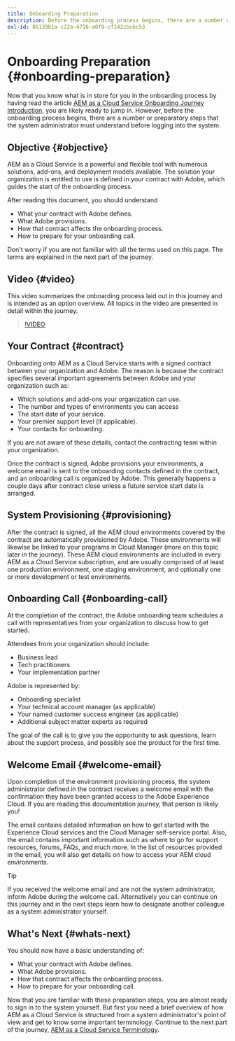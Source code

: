 ```yaml
---
title: Onboarding Preparation
description: Before the onboarding process begins, there are a number or preparatory steps that the system administrator must understand before logging into the system.
exl-id: 86139b1a-c22a-4716-a0f9-cf142cbc6c53
---
```

# Onboarding Preparation {#onboarding-preparation}

Now that you know what is in store for you in the onboarding process by having read the article [AEM as a Cloud Service Onboarding Journey Introduction,](overview.md) you are likely ready to jump in. However, before the onboarding process begins, there are a number or preparatory steps that the system administrator must understand before logging into the system.

## Objective {#objective}

AEM as a Cloud Service is a powerful and flexible tool with numerous solutions, add-ons, and deployment models available. The solution your organization is entitled to use is defined in your contract with Adobe, which guides the start of the onboarding process. 

After reading this document, you should understand

* What your contract with Adobe defines.
* What Adobe provisions.
* How that contract affects the onboarding process.
* How to prepare for your onboarding call.

Don't worry if you are not familiar with all the terms used on this page. The terms are explained in the next part of the journey.

## Video {#video}

This video summarizes the onboarding process laid out in this journey and is intended as an option overview. All topics in the video are presented in detail within the journey.

>[!VIDEO](https://video.tv.adobe.com/v/336959/?quality=12&learn=on)

## Your Contract {#contract}

Onboarding onto AEM as a Cloud Service starts with a signed contract between your organization and Adobe. The reason is because the contract specifies several important agreements between Adobe and your organization such as:

* Which solutions and add-ons your organization can use.
* The number and types of environments you can access
* The start date of your service.
* Your premier support level (if applicable).
* Your contacts for onboarding.

If you are not aware of these details, contact the contracting team within your organization.

Once the contract is signed, Adobe provisions your environments, a welcome email is sent to the onboarding contacts defined in the contract, and an onboarding call is organized by Adobe. This generally happens a couple days after contract close unless a future service start date is arranged.

## System Provisioning {#provisioning}

After the contract is signed, all the AEM cloud environments covered by the contract are automatically provisioned by Adobe. These environments will likewise be linked to your programs in Cloud Manager (more on this topic later in the journey). These AEM cloud environments are included in every AEM as a Cloud Service subscription, and are usually comprised of at least one production environment, one staging environment, and optionally one or more development or test environments.

## Onboarding Call {#onboarding-call}

At the completion of the contract, the Adobe onboarding team schedules a call with representatives from your organization to discuss how to get started.

Attendees from your organization should include:

* Business lead
* Tech practitioners
* Your implementation partner

Adobe is represented by:

* Onboarding specialist
* Your technical account manager (as applicable)
* Your named customer success engineer (as applicable)
* Additional subject matter experts as required

The goal of the call is to give you the opportunity to ask questions, learn about the support process, and possibly see the product for the first time.

## Welcome Email {#welcome-email}

Upon completion of the environment provisioning process, the system administrator defined in the contract receives a welcome email with the confirmation they have been granted access to the Adobe Experience Cloud. If you are reading this documentation journey, that person is likely you!

The email contains detailed information on how to get started with the Experience Cloud services and the Cloud Manager self-service portal. Also, the email contains important information such as where to go for support resources, forums, FAQs, and much more. In the list of resources provided in the email, you will also get details on how to access your AEM cloud environments.

>[!TIP]
>
>If you received the welcome email and are not the system administrator, inform Adobe during the welcome call. Alternatively you can continue on this journey and in the next steps learn how to designate another colleague as a system administrator yourself.

## What's Next {#whats-next}

You should now have a basic understanding of:

* What your contract with Adobe defines.
* What Adobe provisions.
* How that contract affects the onboarding process.
* How to prepare for your onboarding call.

Now that you are familiar with these preparation steps, you are almost ready to sign in to the system yourself. But first you need a brief overview of how AEM as a Cloud Service is structured from a system administrator's point of view and get to know some important terminology. Continue to the next part of the journey, [AEM as a Cloud Service Terminology](terminology.md).
